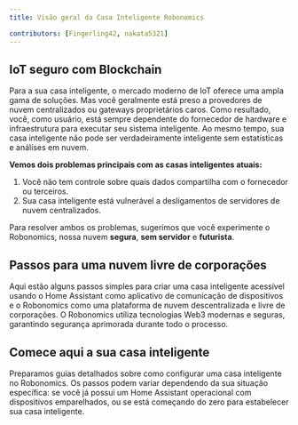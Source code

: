 ```yaml
---
title: Visão geral da Casa Inteligente Robonomics

contributors: [Fingerling42, nakata5321]
---
```


## IoT seguro com Blockchain 

Para a sua casa inteligente, o mercado moderno de IoT oferece uma ampla gama de soluções. Mas você geralmente está preso a provedores de nuvem centralizados ou gateways proprietários caros. Como resultado, você, como usuário, está sempre dependente do fornecedor de hardware e infraestrutura para executar seu sistema inteligente. Ao mesmo tempo, sua casa inteligente não pode ser verdadeiramente inteligente sem estatísticas e análises em nuvem.

<robo-wiki-video loop controls :videos="[{src: 'QmStCDsEHCYwVYvnDdmZBMnobPmrgZx3iJLm65b8XNzKQa', type:'mp4'}, {src: 'QmdZKkPJCa9GEN43iUBX81jfrFTDxcn7J6wWURrwNVwcKx', type:'webm'}]"  cover="covers/cover-3.png" />

**Vemos dois problemas principais com as casas inteligentes atuais:**

1. Você não tem controle sobre quais dados compartilha com o fornecedor ou terceiros.
2. Sua casa inteligente está vulnerável a desligamentos de servidores de nuvem centralizados. 

<robo-wiki-picture src="home-assistant/ha-problems.png" />

Para resolver ambos os problemas, sugerimos que você experimente o Robonomics, nossa nuvem **segura**, **sem servidor** e **futurista**.

<robo-wiki-picture src="home-assistant/ha-robonomics.png" />

## Passos para uma nuvem livre de corporações

Aqui estão alguns passos simples para criar uma casa inteligente acessível usando o Home Assistant como aplicativo de comunicação de dispositivos e o Robonomics como uma plataforma de nuvem descentralizada e livre de corporações. O Robonomics utiliza tecnologias Web3 modernas e seguras, garantindo segurança aprimorada durante todo o processo.

<robo-wiki-picture src="home-assistant/robonomics-secure-blockchain-smart-home_3.png" />

## Comece aqui a sua casa inteligente

Preparamos guias detalhados sobre como configurar uma casa inteligente no Robonomics. Os passos podem variar dependendo da sua situação específica: se você já possui um Home Assistant operacional com dispositivos emparelhados, ou se está começando do zero para estabelecer sua casa inteligente.

<robo-wiki-grid-element-wrapper textAlign="center" :columns="2" flexible>
  <robo-wiki-grid-element>
    <robo-wiki-button link="/docs/pt/sub-activate/?topic=Upgrade Home Assistant OS" label="For Home Assistant users" block />
  </robo-wiki-grid-element>
  <robo-wiki-grid-element>
    <robo-wiki-button link="/docs/pt/hass-image-install" label="For new users" block />
  </robo-wiki-grid-element>
</robo-wiki-grid-element-wrapper>
